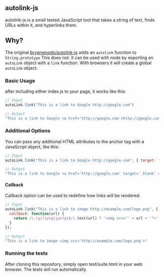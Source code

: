 ## autolink-js

autolink-js is a small tested JavaScript tool that takes
a string of text, finds URLs within it, and hyperlinks them.

## Why?

The original [bryanwoods/autolink-js](https://github.com/bryanwoods/autolink-js) adds an `autolink` function to `String.prototype`
This does not. it can be used with node by exporting an `autoLink` object with a `link` function.
With browsers it will create a global `autoLink` object.

### Basic Usage

after including either index.js to your page, it works like this:

```javascript
// Input
autoLink.link("This is a link to Google http://google.com")

// Output
"This is a link to Google <a href='http://google.com'>http://google.com</a>"
```

### Additional Options

You can pass any additional HTML attributes to the anchor tag with a JavaScript object, like this:

```javascript
// Input
autoLink.link("This is a link to Google http://google.com", { target: "_blank", rel: "nofollow", id: "1" })

// Output
"This is a link to Google <a href='http://google.com' target='_blank' rel='nofollow' id='1'>http://google.com</a>"
```

#### Callback

Callback option can be used to redefine how links will be rendered.

```javascript
// Input
autoLink.link("This is a link to image http://example.com/logo.png", {
  callback: function(url) {
    return /\.(gif|png|jpe?g)$/i.test(url) ? '<img src="' + url + '">' : null;
  }
});

// Output
"This is a link to image <img src='http://example.com/logo.png'>"
```

### Running the tests

After cloning this repository, simply open test/suite.html in your web
browser. The tests will run automatically.

